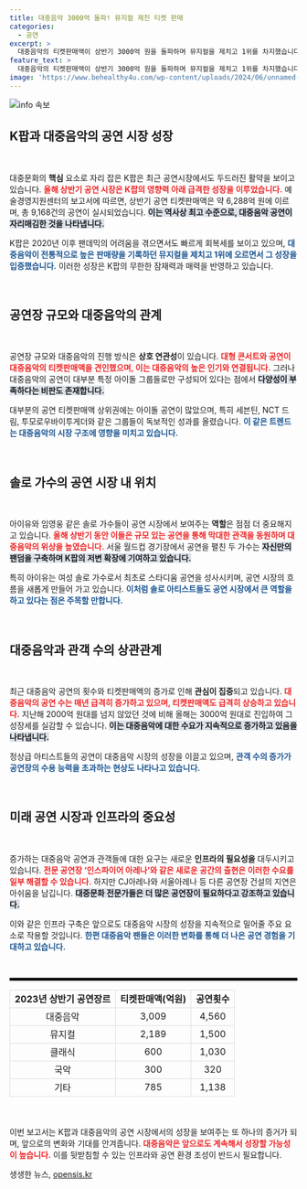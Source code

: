 ```yaml
---
title: 대중음악 3000억 돌파! 뮤지컬 제친 티켓 판매
categories:
  - 공연
excerpt: >
  대중음악의 티켓판매액이 상반기 3000억 원을 돌파하며 뮤지컬을 제치고 1위를 차지했습니다. K팝의 폭발적인 인기와 공연 증가가 주효했지만, 관객 수요에 비해 공연장이 부족한 상황입니다.
feature_text: >
  대중음악의 티켓판매액이 상반기 3000억 원을 돌파하며 뮤지컬을 제치고 1위를 차지했습니다. K팝의 폭발적인 인기와 공연 증가가 주효했지만, 관객 수요에 비해 공연장이 부족한 상황입니다.
image: 'https://www.behealthy4u.com/wp-content/uploads/2024/06/unnamed-file.png'
---
```


<p><img src="https://www.behealthy4u.com/wp-content/uploads/2024/06/unnamed-file.png" alt="info 속보" /></p>

<h2 data-ke-size="size26">K팝과 대중음악의 공연 시장 성장</h2>

<p data-ke-size="size16">&nbsp;</p>

<p>대중문화의 <b>핵심</b> 요소로 자리 잡은 K팝은 최근 공연시장에서도 두드러진 활약을 보이고 있습니다. <b><span style="color: #ee2323;">올해 상반기 공연 시장은 K팝의 영향력 아래 급격한 성장을 이루었습니다.</span></b> 예술경영지원센터의 보고서에 따르면, 상반기 공연 티켓판매액은 약 6,288억 원에 이르며, 총 9,168건의 공연이 실시되었습니다. <b><span style="background-color: #21538527;">이는 역사상 최고 수준으로, 대중음악 공연이 자리매김한 것을 나타냅니다.</span></b> </p>

<p>K팝은 2020년 이후 팬데믹의 어려움을 겪으면서도 빠르게 회복세를 보이고 있으며, <b><span style="color: #1a5490;">대중음악이 전통적으로 높은 판매량을 기록하던 뮤지컬을 제치고 1위에 오르면서 그 성장을 입증했습니다.</span></b> 이러한 성장은 K팝의 무한한 잠재력과 매력을 반영하고 있습니다.</p>

<p data-ke-size="size16">&nbsp;</p>

<h2 data-ke-size="size26">공연장 규모와 대중음악의 관계</h2>

<p data-ke-size="size16">&nbsp;</p>

<p>공연장 규모와 대중음악의 진행 방식은 <b>상호 연관성</b>이 있습니다. <b><span style="color: #ee2323;">대형 콘서트와 공연이 대중음악의 티켓판매액을 견인했으며, 이는 대중음악의 높은 인기와 연결됩니다.</span></b> 그러나 대중음악의 공연이 대부분 특정 아이돌 그룹들로만 구성되어 있다는 점에서 <b><span style="background-color: #21538527;">다양성이 부족하다는 비판도 존재합니다.</span></b> </p>

<p>대부분의 공연 티켓판매액 상위권에는 아이돌 공연이 많았으며, 특히 세븐틴, NCT 드림, 투모로우바이투게더와 같은 그룹들이 독보적인 성과를 올렸습니다. <b><span style="color: #1a5490;">이 같은 트렌드는 대중음악의 시장 구조에 영향을 미치고 있습니다.</span></b></p>

<p data-ke-size="size16">&nbsp;</p>

<h2 data-ke-size="size26">솔로 가수의 공연 시장 내 위치</h2>

<p data-ke-size="size16">&nbsp;</p>

<p>아이유와 임영웅 같은 솔로 가수들이 공연 시장에서 보여주는 <b>역할</b>은 점점 더 중요해지고 있습니다. <b><span style="color: #ee2323;">올해 상반기 동안 이들은 규모 있는 공연을 통해 막대한 관객을 동원하며 대중음악의 위상을 높였습니다.</span></b> 서울 월드컵 경기장에서 공연을 펼친 두 가수는 <b><span style="background-color: #21538527;">자신만의 팬덤을 구축하며 K팝의 저변 확장에 기여하고 있습니다.</span></b> </p>

<p>특히 아이유는 여성 솔로 가수로서 최초로 스타디움 공연을 성사시키며, 공연 시장의 흐름을 새롭게 만들어 가고 있습니다. <b><span style="color: #1a5490;">이처럼 솔로 아티스트들도 공연 시장에서 큰 역할을 하고 있다는 점은 주목할 만합니다.</span></b></p>

<p data-ke-size="size16">&nbsp;</p>

<h2 data-ke-size="size26">대중음악과 관객 수의 상관관계</h2>

<p data-ke-size="size16">&nbsp;</p>

<p>최근 대중음악 공연의 횟수와 티켓판매액의 증가로 인해 <b>관심이 집중</b>되고 있습니다. <b><span style="color: #ee2323;">대중음악의 공연 수는 매년 급격히 증가하고 있으며, 티켓판매액도 급격히 상승하고 있습니다.</span></b> 지난해 2000억 원대를 넘지 않았던 것에 비해 올해는 3000억 원대로 진입하여 그 성장세를 실감할 수 있습니다. <b><span style="background-color: #21538527;">이는 대중음악에 대한 수요가 지속적으로 증가하고 있음을 나타냅니다.</span></b></p>

<p>정상급 아티스트들의 공연이 대중음악 시장의 성장을 이끌고 있으며, <b><span style="color: #1a5490;">관객 수의 증가가 공연장의 수용 능력을 초과하는 현상도 나타나고 있습니다.</span></b> </p>

<p data-ke-size="size16">&nbsp;</p>

<h2 data-ke-size="size26">미래 공연 시장과 인프라의 중요성</h2>

<p data-ke-size="size16">&nbsp;</p>

<p>증가하는 대중음악 공연과 관객들에 대한 요구는 새로운 <b>인프라의 필요성을</b> 대두시키고 있습니다. <b><span style="color: #ee2323;">전문 공연장 ‘인스파이어 아레나’와 같은 새로운 공간의 출현은 이러한 수요를 일부 해결할 수 있습니다.</span></b> 하지만 CJ아레나와 서울아레나 등 다른 공연장 건설의 지연은 아쉬움을 남깁니다. <b><span style="background-color: #21538527;">대중문화 전문가들은 더 많은 공연장이 필요하다고 강조하고 있습니다.</span></b></p>

<p>이와 같은 인프라 구축은 앞으로도 대중음악 시장의 성장을 지속적으로 밀어줄 주요 요소로 작용할 것입니다. <b><span style="color: #1a5490;">한편 대중음악 팬들은 이러한 변화를 통해 더 나은 공연 경험을 기대하고 있습니다.</span></b></p>

<p data-ke-size="size16">&nbsp;</p>

<hr style="border: 2px solid #000;"/>

<table style="width:100%; border-collapse:collapse; table-layout:fixed; margin-bottom:20px;">
<tr>
<td style="border:1px solid #dddddd; text-align:center; height:30px;"><b>2023년 상반기 공연장르</b></td>
<td style="border:1px solid #dddddd; text-align:center; height:30px;"><b>티켓판매액(억원)</b></td>
<td style="border:1px solid #dddddd; text-align:center; height:30px;"><b>공연횟수</b></td>
</tr>
<tr>
<td style="border:1px solid #dddddd; text-align:center; height:30px;">대중음악</td>
<td style="border:1px solid #dddddd; text-align:center; height:30px;">3,009</td>
<td style="border:1px solid #dddddd; text-align:center; height:30px;">4,560</td>
</tr>
<tr>
<td style="border:1px solid #dddddd; text-align:center; height:30px;">뮤지컬</td>
<td style="border:1px solid #dddddd; text-align:center; height:30px;">2,189</td>
<td style="border:1px solid #dddddd; text-align:center; height:30px;">1,500</td>
</tr>
<tr>
<td style="border:1px solid #dddddd; text-align:center; height:30px;">클래식</td>
<td style="border:1px solid #dddddd; text-align:center; height:30px;">600</td>
<td style="border:1px solid #dddddd; text-align:center; height:30px;">1,030</td>
</tr>
<tr>
<td style="border:1px solid #dddddd; text-align:center; height:30px;">국악</td>
<td style="border:1px solid #dddddd; text-align:center; height:30px;">300</td>
<td style="border:1px solid #dddddd; text-align:center; height:30px;">320</td>
</tr>
<tr>
<td style="border:1px solid #dddddd; text-align:center; height:30px;">기타</td>
<td style="border:1px solid #dddddd; text-align:center; height:30px;">785</td>
<td style="border:1px solid #dddddd; text-align:center; height:30px;">1,138</td>
</tr>
</table> 

<p data-ke-size="size16">&nbsp;</p>

<p>이번 보고서는 K팝과 대중음악의 공연 시장에서의 성장을 보여주는 또 하나의 증거가 되며, 앞으로의 변화와 기대를 안겨줍니다. <b><span style="color: #ee2323;">대중음악은 앞으로도 계속해서 성장할 가능성이 높습니다.</span></b> 이를 뒷받침할 수 있는 인프라와 공연 환경 조성이 반드시 필요합니다.</p>
생생한 뉴스, <a href="https://opensis.kr" rel="dofollow">opensis.kr</a>


